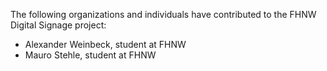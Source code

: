 The following organizations and individuals have contributed to the FHNW Digital Signage project:

* Alexander Weinbeck, student at FHNW
* Mauro Stehle, student at FHNW
